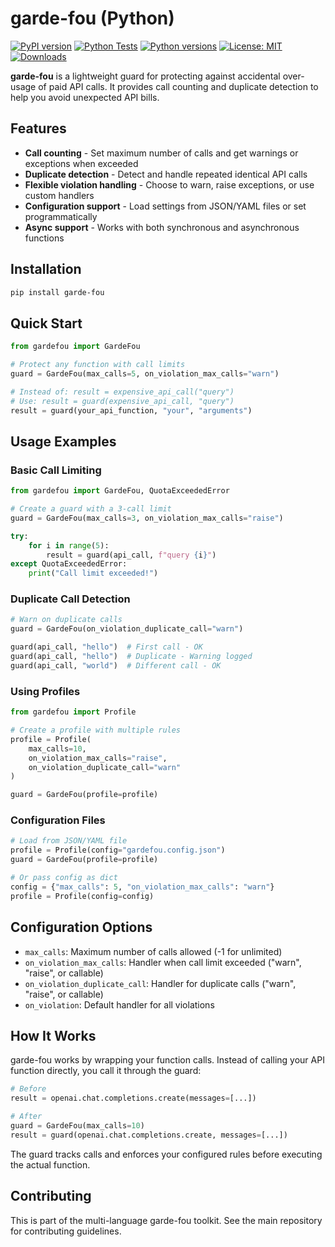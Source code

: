 # garde-fou (Python)

[![PyPI version](https://badge.fury.io/py/garde-fou.svg)](https://badge.fury.io/py/garde-fou)
[![Python Tests](https://github.com/rfievet/garde-fou/actions/workflows/python-test.yml/badge.svg)](https://github.com/rfievet/garde-fou/actions/workflows/python-test.yml)
[![Python versions](https://img.shields.io/pypi/pyversions/garde-fou.svg)](https://pypi.org/project/garde-fou/)
[![License: MIT](https://img.shields.io/badge/License-MIT-yellow.svg)](https://opensource.org/licenses/MIT)
[![Downloads](https://pepy.tech/badge/garde-fou)](https://pepy.tech/project/garde-fou)

**garde-fou** is a lightweight guard for protecting against accidental over-usage of paid API calls. It provides call counting and duplicate detection to help you avoid unexpected API bills.

## Features

- **Call counting** - Set maximum number of calls and get warnings or exceptions when exceeded
- **Duplicate detection** - Detect and handle repeated identical API calls
- **Flexible violation handling** - Choose to warn, raise exceptions, or use custom handlers
- **Configuration support** - Load settings from JSON/YAML files or set programmatically
- **Async support** - Works with both synchronous and asynchronous functions

## Installation

```bash
pip install garde-fou
```

## Quick Start

```python
from gardefou import GardeFou

# Protect any function with call limits
guard = GardeFou(max_calls=5, on_violation_max_calls="warn")

# Instead of: result = expensive_api_call("query")
# Use: result = guard(expensive_api_call, "query")
result = guard(your_api_function, "your", "arguments")
```

## Usage Examples

### Basic Call Limiting
```python
from gardefou import GardeFou, QuotaExceededError

# Create a guard with a 3-call limit
guard = GardeFou(max_calls=3, on_violation_max_calls="raise")

try:
    for i in range(5):
        result = guard(api_call, f"query {i}")
except QuotaExceededError:
    print("Call limit exceeded!")
```

### Duplicate Call Detection
```python
# Warn on duplicate calls
guard = GardeFou(on_violation_duplicate_call="warn")

guard(api_call, "hello")  # First call - OK
guard(api_call, "hello")  # Duplicate - Warning logged
guard(api_call, "world")  # Different call - OK
```

### Using Profiles
```python
from gardefou import Profile

# Create a profile with multiple rules
profile = Profile(
    max_calls=10,
    on_violation_max_calls="raise",
    on_violation_duplicate_call="warn"
)

guard = GardeFou(profile=profile)
```

### Configuration Files
```python
# Load from JSON/YAML file
profile = Profile(config="gardefou.config.json")
guard = GardeFou(profile=profile)

# Or pass config as dict
config = {"max_calls": 5, "on_violation_max_calls": "warn"}
profile = Profile(config=config)
```

## Configuration Options

- `max_calls`: Maximum number of calls allowed (-1 for unlimited)
- `on_violation_max_calls`: Handler when call limit exceeded ("warn", "raise", or callable)
- `on_violation_duplicate_call`: Handler for duplicate calls ("warn", "raise", or callable)
- `on_violation`: Default handler for all violations

## How It Works

garde-fou works by wrapping your function calls. Instead of calling your API function directly, you call it through the guard:

```python
# Before
result = openai.chat.completions.create(messages=[...])

# After  
guard = GardeFou(max_calls=10)
result = guard(openai.chat.completions.create, messages=[...])
```

The guard tracks calls and enforces your configured rules before executing the actual function.

## Contributing

This is part of the multi-language garde-fou toolkit. See the main repository for contributing guidelines.